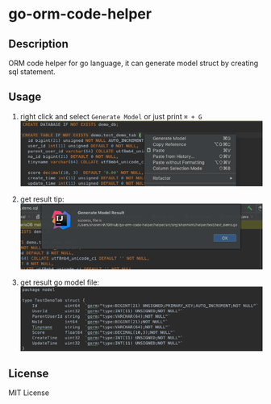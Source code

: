 # go-orm-code-helper

## Description

ORM code helper for go language, it can generate model struct by creating sql statement.

## Usage


1. right click and select `Generate Model` or just print `⌘ + G` 
![](pic/generate.png)

2. get result tip:
![](pic/tip.png)

3. get result go model file: 
![](pic/result.png)

## License

MIT License